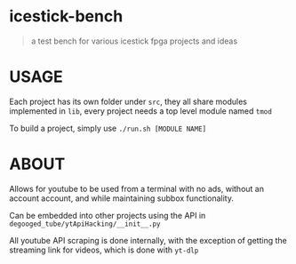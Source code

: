 # icestick-bench

> a test bench for various icestick fpga projects and ideas

# USAGE
Each project has its own folder under `src`, they all share modules implemented in `lib`, every project needs a top level module named `tmod`

To build a project, simply use `./run.sh [MODULE NAME]`

# ABOUT
Allows for youtube to be used from a terminal with no ads, without an account account, and while maintaining subbox functionality. 

Can be embedded into other projects using the API in `degooged_tube/ytApiHacking/__init__.py`

All youtube API scraping is done internally, with the exception of getting the streaming link for videos, which is done with `yt-dlp`
